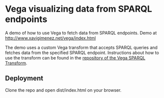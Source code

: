 # Vega visualizing data from SPARQL endpoints

A demo of how to use Vega to fetch data from SPARQL endpoints. Demo at http://www.xavigimenez.net/vega/index.html

The demo uses a custom Vega transform that accepts SPARQL queries and fetches data from the specified SPARQL endpoint. Instructions about how to use the transform can be found in the [repository of the Vega SPARQL Transform](https://github.com/XavierGimenez/vega-transform-sparql).

## Deployment
Clone the repo and open dist/index.html on your browser.